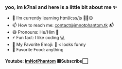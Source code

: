 ### yoo, im k7nai and here is a little bit about me ✨

- 🌱 I’m currently learning html/css/js 🔴🔵🟡
- 📫 How to reach me: contact@imnotphantom.tk 📬
- 😄 Pronouns: He/Him 👾
- ⚡ Fun fact: I like coding 💻
- 📝 My Favorite Emoji: 👺 < looks funny
- 🍝 Favorite Food: anything

#### Youtube: [ImNotPhantom](https://youtube.com/c/ImNotPhantom) 🟥Subscribe⬜
